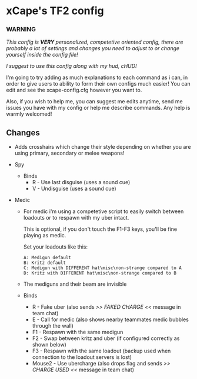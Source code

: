 # xCape's TF2 config

### **WARNING**
*This config is* ***VERY*** *personalized, competetive oriented config, there are probably a lot of settings and changes you need to adjust to or change yourself inside the config file!*

*I suggest to use this config along with my hud, cHUD!*

I'm going to try adding as much explanations to each command as i can, in order to give users to ability to form their own configs much easier!
You can edit and see the xcape-config.cfg however you want to.

Also, if you wish to help me, you can suggest me edits anytime, send me issues you have with my config or help me describe commands. Any help is warmly welcomed!

## Changes

- Adds crosshairs which change their style depending on whether you are using primary, secondary or melee weapons!

- Spy
  - Binds
    - R - Use last disguise (uses a sound cue)
    - V - Undisguise (uses a sound cue)
- Medic
  - For medic i'm using a competetive script to easily switch between loadouts or to respawn with my uber intact.
  
	This is optional, if you don't touch the F1-F3 keys, you'll be fine playing as medic.

	Set your loadouts like this:  

		A: Medigun default
		B: Kritz default
		C: Medigun with DIFFERENT hat\misc\non-strange compared to A
		D: Kritz with DIFFERENT hat\misc\non-strange compared to B
  - The mediguns and their beam are invisible
  - Binds
  	- R - Fake uber (also sends *>> FAKED CHARGE <<* message in team chat)
  	- E - Call for medic (also shows nearby teammates medic bubbles through the wall)
  	- F1 - Respawn with the same medigun
  	- F2 - Swap between kritz and uber (if configured correctly as shown below) 
  	- F3 - Respawn with the same loadout (backup used when connection to the loadout servers is lost)
  	- Mouse2 - Use ubercharge (also drops flag and sends *>> CHARGE USED <<* message in team chat)


